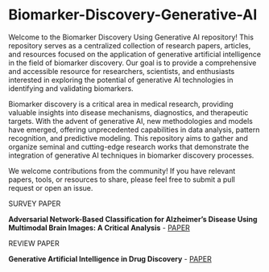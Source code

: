 # Biomarker-Discovery-Generative-AI
Welcome to the Biomarker Discovery Using Generative AI repository! This repository serves as a centralized collection of research papers, articles, and resources focused on the application of generative artificial intelligence in the field of biomarker discovery. Our goal is to provide a comprehensive and accessible resource for researchers, scientists, and enthusiasts interested in exploring the potential of generative AI technologies in identifying and validating biomarkers.

Biomarker discovery is a critical area in medical research, providing valuable insights into disease mechanisms, diagnostics, and therapeutic targets. With the advent of generative AI, new methodologies and models have emerged, offering unprecedented capabilities in data analysis, pattern recognition, and predictive modeling. This repository aims to gather and organize seminal and cutting-edge research works that demonstrate the integration of generative AI techniques in biomarker discovery processes.

We welcome contributions from the community! If you have relevant papers, tools, or resources to share, please feel free to submit a pull request or open an issue.

SURVEY PAPER

**Adversarial Network-Based Classification for Alzheimer’s Disease Using Multimodal Brain Images: A Critical Analysis** - [PAPER](https://ieeexplore.ieee.org/stamp/stamp.jsp?tp=&arnumber=10480434)

REVIEW PAPER

**Generative Artificial Intelligence in Drug Discovery** - [PAPER](https://www.researchgate.net/publication/379828997_Generative_Artificial_Intelligence_in_Drug_Discovery)

